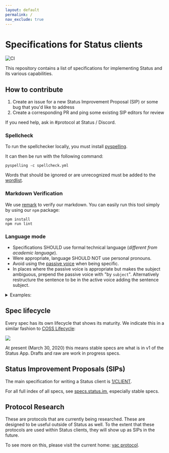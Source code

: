 ```yaml
---
layout: default
permalink: /
nav_exclude: true
---
```


# Specifications for Status clients

![CI](https://github.com/status-im/specs/workflows/CI/badge.svg)

This repository contains a list of specifications for implementing Status and
its various capabilities.

## How to contribute

1. Create an issue for a new Status Improvement Proposal (SIP) or some bug that you'd like to address
2. Create a corresponding PR and ping some existing SIP editors for review

If you need help, ask in #protocol at Status / Discord.

### Spellcheck

To run the spellchecker locally, you must install [pyspelling](https://facelessuser.github.io/pyspelling/).

It can then be run with the following command:

```console
pyspelling -c spellcheck.yml
```

Words that should be ignored or are unrecognized must be added to the [wordlist](./wordlist.txt).

### Markdown Verification

We use [remark](https://remark.js.org/) to verify our markdown. You can easily run this tool simply by using our `npm` package:

```console
npm install
npm run lint
```

### Language mode

- Specifications SHOULD use formal technical language (*different from academic language*).
- Were appropriate, language SHOULD NOT use personal pronouns.
- Avoid using the [passive voice](https://en.wikipedia.org/wiki/English_passive_voice) when being specific.
- In places where the passive voice is appropriate but makes the subject ambiguous, prepend the passive voice with "by `subject`". Alternatively restructure the sentence to be in the active voice adding the sentence subject.

<details>
<summary>Examples:</summary>

#### Personal pronouns

Informal:
>In this specification, **we** describe 

Formal:
>This specification describes 

Informal:
>If **you** want to run a Waku node and receive messages from Status clients, it must be properly configured.

Formal:
>A Waku node must be properly configured to receive messages from Status clients.

#### Passive voice

Passive voice:
>a corresponding confirmation **is broadcast** by one or more peers

Active voice:
>**one or more peers broadcast** a corresponding confirmation

In the case where the object of the sentence needs to be highlighted or given prominence the passive voice is appropriate.
However, pay attention to not introduce an ambiguous subject if communicating specific information is your goal.

#### Appropriate use of the passive voice

>The Batch Acknowledge packet is followed by a keccak256 hash of the envelope's batch data (raw bytes).

The subject of the sentence is "a keccak256 hash", but the sentence wants to highlight the Batch Acknowledge.

#### Ambiguous subject

In many cases sentences written in passive voice may be grammatically correct but hide that the sentence lacks a specified subject.

Ambiguous:
>A message confirmation **is sent** using Batch Acknowledge 

Active specific:
>**A node sends** a message confirmation using Batch Acknowledge 

Passive specific:
>A message confirmation **is sent by a node** using Batch Acknowledge

Notice that the ambiguous sentence infers or omits the subject. Making it unclear what or who performs an action on the object of the sentence.

In the example ambiguous sentence it is not stated what or who is sending a message confirmation. 

</details>


## Spec lifecycle

Every spec has its own lifecycle that shows its maturity. We indicate this in a similar fashion to [COSS Lifecycle](https://rfc.unprotocols.org/spec:2/COSS/):

![](assets/lifecycle.png)

At present (March 30, 2020) this means stable specs are what is in v1 of the Status App. Drafts and raw are work in progress specs.

## Status Improvement Proposals (SIPs)

The main specification for writing a Status client is [1/CLIENT](https://specs.status.im/spec/1).

For all full index of all specs, see [specs.status.im](https://specs.status.im/), especially stable specs.

## Protocol Research

These are protocols that are currently being researched. These are designed to
be useful outside of Status as well. To the extent that these protocols are used
within Status clients, they will show up as SIPs in the future.

To see more on this, please visit the current home: [vac protocol](https://specs.vac.dev).
